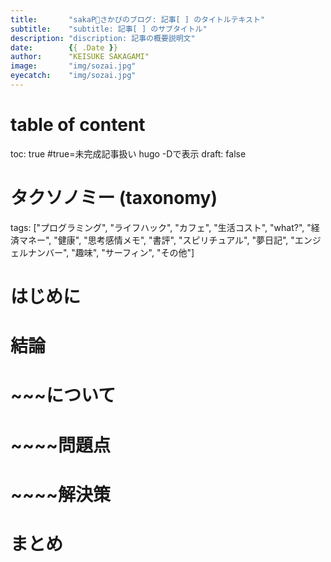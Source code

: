 ```yaml
---
title:       "sakaP🌈さかぴのブログ: 記事[ ] のタイトルテキスト"
subtitle:    "subtitle: 記事[ ] のサブタイトル"
description: "discription: 記事の概要説明文"
date:        {{ .Date }}
author:      "KEISUKE SAKAGAMI"
image:       "img/sozai.jpg"
eyecatch:    "img/sozai.jpg"
---
```

# table of content
toc:         true
#true=未完成記事扱い  hugo -Dで表示
draft:       false
# タクソノミー (taxonomy)
tags:        ["プログラミング", "ライフハック", "カフェ", "生活コスト", "what?", "経済マネー", "健康", "思考感情メモ", "書評", "スピリチュアル", "夢日記", "エンジェルナンバー", "趣味", "サーフィン", "その他"]
# はじめに
# 結論
# ~~~について
# ~~~~問題点
# ~~~~解決策
# まとめ